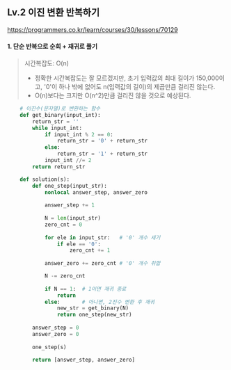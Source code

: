 ## Lv.2 이진 변환 반복하기

https://programmers.co.kr/learn/courses/30/lessons/70129

#### 1. 단순 반복으로 순회 + 재귀로 풀기
> 시간복잡도: O(n)
> - 정확한 시간복잡도는 잘 모르겠지만, 초기 입력값의 최대 길이가 150,000이고, '0'이 하나 밖에 없어도 n(입력값의 길이)의 제곱만큼 걸리진 않는다.
> - O(n)보다는 크지만 O(n^2)만큼 걸리진 않을 것으로 예상된다.

```python
    # 이진수(문자열)로 변환하는 함수
    def get_binary(input_int):
        return_str = ''
        while input_int:
            if input_int % 2 == 0:
                return_str = '0' + return_str
            else:
                return_str = '1' + return_str
            input_int //= 2
        return return_str

    def solution(s):
        def one_step(input_str):
            nonlocal answer_step, answer_zero
            
            answer_step += 1
            
            N = len(input_str)
            zero_cnt = 0
            
            for ele in input_str:   # '0' 개수 세기
                if ele == '0':
                    zero_cnt += 1
            
            answer_zero += zero_cnt # '0' 개수 취합

            N -= zero_cnt
            
            if N == 1:  # 1이면 재귀 종료
                return
            else:       # 아니면, 2진수 변환 후 재귀
                new_str = get_binary(N)
                return one_step(new_str)
                
        answer_step = 0
        answer_zero = 0
        
        one_step(s)
            
        return [answer_step, answer_zero]
```




